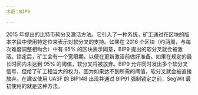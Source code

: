 ```yaml
---
术语：BIP9

---
```

2015 年提出的比特币软分叉激活方法。它引入了一种系统，矿工通过在区块的版本字段中使用特定位来表示对软分叉的支持。如果在 2016 个区块（约两周，与每次难度调整相吻合）中有 95% 的区块表示同意，BIP9 提出的软分叉就会被激活。锁定后，矿工会有一个宽限期，以便在更新激活前做好准备。如果在规定的最长时间内未达到 95% 的阈值，软分叉将被放弃。BIP9 允许同时发出多个软分叉信号，但给了矿工相当大的权力，因为如果达不到所需的阈值，软分叉就会被直接放弃。在建议使用 UASF 的 BIP148 出现并通过 BIP91 强制锁定之前，SegWit 最初使用的就是这种方法。